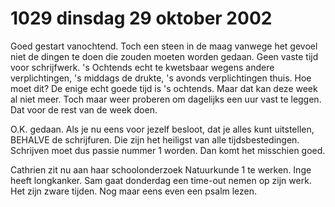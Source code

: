 # 1029 dinsdag 29 oktober 2002
Goed gestart vanochtend. Toch een steen in de maag vanwege het gevoel niet de dingen te doen die zouden moeten worden gedaan. Geen vaste tijd voor schrijfwerk. 's Ochtends echt te kwetsbaar wegens andere verplichtingen, 's middags de drukte, 's avonds verplichtingen thuis. Hoe moet dit? De enige echt goede tijd is 's ochtends. Maar dat kan deze week al niet meer. Toch maar weer proberen om dagelijks een uur vast te leggen. Dat voor de rest van de week doen. 

O.K. gedaan. Als je nu eens voor jezelf besloot, dat je alles kunt uitstellen, BEHALVE de schrijfuren. Die zijn het heiligst van alle tijdsbestedingen. Schrijven moet dus passie nummer 1 worden. Dan komt het misschien goed. 

Cathrien zit nu aan haar schoolonderzoek Natuurkunde 1 te werken. Inge heeft longkanker. Sam gaat donderdag een time-out nemen op zijn werk. Het zijn zware tijden. Nog maar eens even een psalm lezen.